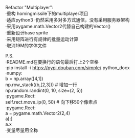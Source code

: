 Refactor "Multiplayer":  
·重构 homingmissile下的multiplayer项目  
·适应python3
·仍然采用多对多方式通信，没有采用服务器架构  
·采用pygame.math.Vector2代替自己构建的Vector()  
·重新设计base sprite  
·采用矩阵进行有规律的批量运动计算  
·取消19M的字体文件   

  
P.S.  
·README.md在要换行的语句最后打上2个空格  
·pip install -i https://pypi.douban.com/simple/ python_docx  
·numpy:  
b = np.array([4,1])  
np.row_stack((b,[2,3]))  # 增加一行  
np.random.randint(0, 10, size=(2, 5))   
·pygame.Rect:  
self.rect.move_ip(0, 50)  # 向下移50个像素点  
·pygame.Rect:  
 a = pygame.math.Vector2(2,4)  
 a[:]  
 a.x  
·变量尽量用全称  